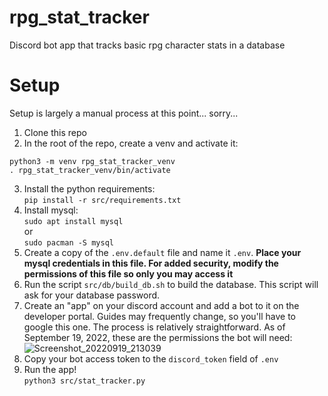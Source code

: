 # rpg_stat_tracker
Discord bot app that tracks basic rpg character stats in a database

# Setup

Setup is largely a manual process at this point... sorry...
1. Clone this repo
2. In the root of the repo, create a venv and activate it:
```
python3 -m venv rpg_stat_tracker_venv
. rpg_stat_tracker_venv/bin/activate
```
3. Install the python requirements:<br>
```pip install -r src/requirements.txt```
4. Install mysql:<br>
```sudo apt install mysql```<br>
or<br>
```sudo pacman -S mysql```<br>
5. Create a copy of the ```.env.default``` file and name it ```.env```. **Place your mysql credentials in this file. For added security, modify the permissions of this file so only you may access it**
6. Run the script ```src/db/build_db.sh``` to build the database. This script will ask for your database password.
7. Create an "app" on your discord account and add a bot to it on the developer portal. Guides may frequently change, so you'll have to google this one. The process is relatively straightforward. As of September 19, 2022, these are the permissions the bot will need:
![Screenshot_20220919_213039](https://user-images.githubusercontent.com/54644679/191147597-f72adcf6-bf3b-4acb-8d5e-969b0d0e833f.png)
8. Copy your bot access token to the ```discord_token``` field of ```.env```
9. Run the app!<br>
```python3 src/stat_tracker.py```
